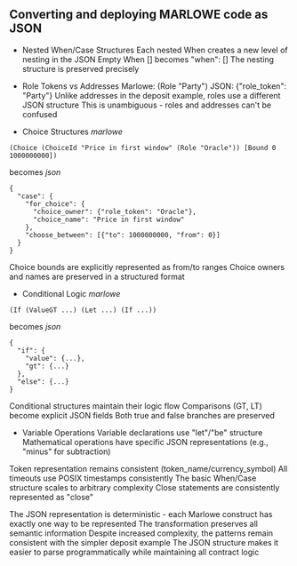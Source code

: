 ## Converting and deploying MARLOWE code as JSON

+ Nested When/Case Structures
Each nested When creates a new level of nesting in the JSON
Empty When [] becomes "when": []
The nesting structure is preserved precisely

+ Role Tokens vs Addresses
Marlowe: (Role "Party")
JSON: {"role_token": "Party"}
Unlike addresses in the deposit example, roles use a different JSON structure
This is unambiguous - roles and addresses can't be confused

+ Choice Structures
*marlowe*
~~~
(Choice (ChoiceId "Price in first window" (Role "Oracle")) [Bound 0 1000000000])
~~~
becomes
*json*
~~~
{
  "case": {
    "for_choice": {
      "choice_owner": {"role_token": "Oracle"},
      "choice_name": "Price in first window"
    },
    "choose_between": [{"to": 1000000000, "from": 0}]
  }
}
~~~

Choice bounds are explicitly represented as from/to ranges
Choice owners and names are preserved in a structured format

+ Conditional Logic
*marlowe*
~~~
(If (ValueGT ...) (Let ...) (If ...))
~~~
becomes
*json*
~~~
{
  "if": {
    "value": {...},
    "gt": {...}
  },
  "else": {...}
}
~~~

Conditional structures maintain their logic flow
Comparisons (GT, LT) become explicit JSON fields
Both true and false branches are preserved

+ Variable Operations
Variable declarations use "let"/"be" structure
Mathematical operations have specific JSON representations (e.g., "minus" for subtraction)

Token representation remains consistent (token_name/currency_symbol)
All timeouts use POSIX timestamps consistently
The basic When/Case structure scales to arbitrary complexity
Close statements are consistently represented as "close"

The JSON representation is deterministic - each Marlowe construct has exactly one way to be represented
The transformation preserves all semantic information
Despite increased complexity, the patterns remain consistent with the simpler deposit example
The JSON structure makes it easier to parse programmatically while maintaining all contract logic
